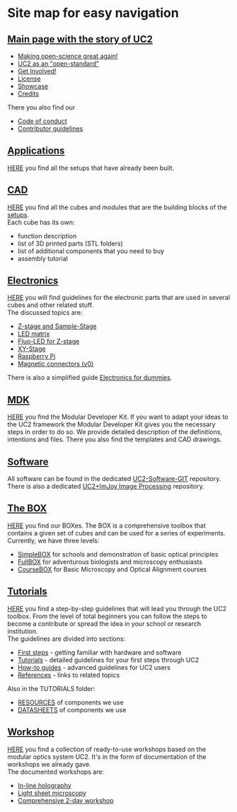# Site map for easy navigation

## [Main page with the story of UC2](./Readme.md)

* [Making open-science great again!](./UC2-GIT#making-ope-science-great-again)
* [UC2 as an "open-standard"](./UC2-GIT#uc2-as-an-open-standard)
* [Get Involved!](./UC2-GIT#get-involved)
* [License](./UC2-GIT#kits-licence-and-collaboration)
* [Showcase](./UC2-GIT#showcase)
* [Credits](./UC2-GIT#credits)

There you also find our

* [Code of conduct](./CODE_OF_CONDUCT.md)
* [Contributor guidelines](./CONTRIBUTING.md)


 ## [Applications](./APPLICATIONS)

 [HERE](./APPLICATIONS) you find all the setups that have already been built.

 ## [CAD](./CAD)

 [HERE](./CAD) you find all the cubes and modules that are the building blocks of the [setups](./APPLICATIONS).  
 Each cube has its own:

 * function description
 * list of 3D printed parts (STL folders)
 * list of additional components that you need to buy
 * assembly tutorial


 ## [Electronics](./ELECTRONICS)

 [HERE](./ELECTRONICS) you will find guidelines for the electronic parts that are used in several cubes and other related stuff.  
 The discussed topics are:

 * [Z-stage and Sample-Stage](./ELECTRONICS/Z-stage)
 * [LED matrix](./ELECTRONICS/LED-Matrix)
 * [Fluo-LED for Z-stage](./ELECTRONICS/FLUO-LED)
 * [XY-Stage](./ELECTRONICS/XY-Stage)
 * [Raspberry Pi](./ELECTRONICS/RASPBERRY-PI)
 * [Magnetic connectors (v0)](./ELECTRONICS/Magnetic-Connectors)


 There is also a simplified guide [Electronics for dummies](./ELECTRONICS/ELECTRONICS_FOR_DUMMIES).


 ## [MDK](./MDK)

 [HERE](./MDK) you find the Modular Developer Kit. If you want to adapt your ideas to the UC2 framework the Modular Developer Kit gives you the necessary steps in order to do so. We provide detailed description of the definitions, intentions and files. There you also find the templates and CAD drawings.

 ## [Software](./SOFTWARE)

All software can be found in the dedicated [UC2-Software-GIT](https://github.com/bionanoimaging/UC2-Software-GIT) repository.  
There is also a dedicated [UC2+ImJoy Image Processing](https://github.com/bionanoimaging/UC2-ImJoy-Plugins) repository.

 ## [The BOX](./TheBOX)

 [HERE](./TheBOX) you find our BOXes. The BOX is a comprehensive toolbox that contains a given set of cubes and can be used for a series of experiments.  
 Currently, we have three levels:

 * [SimpleBOX](./TheBOX) for schools and demonstration of basic optical principles
 * [FullBOX](./TheBOX) for adventurous biologists and microscopy enthusiasts
 * [CourseBOX](./TheBOX) for Basic Microscopy and Optical Alignment courses


 ## [Tutorials](./TUTORIALS)

 [HERE](./TUTORIALS) you find a step-by-step guidelines that will lead you through the UC2 toolbox. From the level of total beginners you can follow the steps to become a contribute or spread the idea in your school or research institution.  
 The guidelines are divided into sections:

 * [First steps](./TUTORIALS#-first-steps) - getting familiar with hardware and software
 * [Tutorials](./TUTORIALS#-tutorials) - detailed guidelines for your first steps through UC2
 * [How-to guides](./TUTORIALS#-how-to-guides) - advanced guidelines for UC2 users
 * [References](./TUTORIALS#-reference-guides) - links to related topics


 Also in the TUTORIALS folder:

* [RESOURCES](./TUTORIALS/RESOURCES) of components we use
* [DATASHEETS](./TUTORIALS/DATASHEETS) of components we use


 ## [Workshop](./WORKSHOP)

 [HERE](./WORKSHOP) you find a collection of ready-to-use workshops based on the modular optics system UC2. It's in the form of documentation of the workshops we already gave.  
 The documented workshops are:

 * [In-line holography](./WORKSHOP/INLINE-HOLOGRAMM)
 * [Light sheet microscopy](./WORKSHOP/LIGHTSHEET)
 * [Comprehensive 2-day workshop](./WORKSHOP/OSLO)
